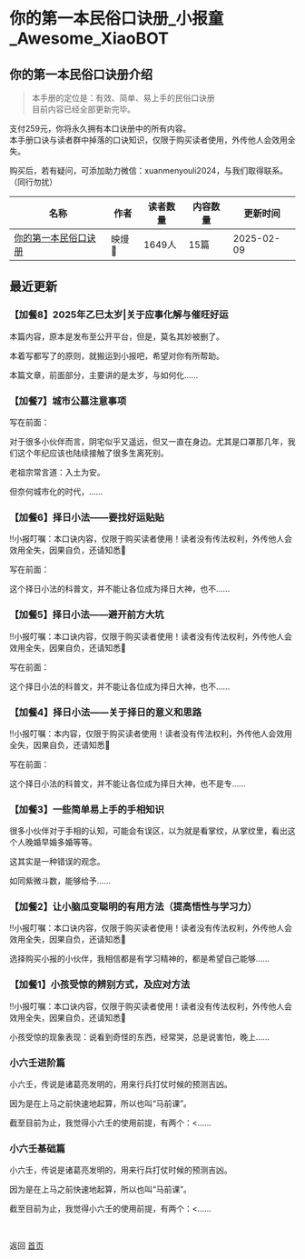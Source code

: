 # 你的第一本民俗口诀册_小报童_Awesome_XiaoBOT

## 你的第一本民俗口诀册介绍
> 本手册的定位是：有效、简单、易上手的民俗口诀册    
目前内容已经全部更新完毕。    
    
支付259元，你将永久拥有本口诀册中的所有内容。    
本手册口诀与读者群中掉落的口诀知识，仅限于购买读者使用，外传他人会效用全失。    
    
购买后，若有疑问，可添加助力微信：xuanmenyouli2024，与我们取得联系。（同行勿扰）  
  


|名称|作者|读者数量|内容数量|更新时间|
|---|---|---|---|---|
|[你的第一本民俗口诀册](https://xiaobot.net/p/xuanmenyouli?refer=0b133df9-27dc-423b-8101-639049001c13)|映熳💓|1649人|15篇|2025-02-09|

## 最近更新
### 【加餐8】2025年乙巳太岁|关于应事化解与催旺好运

本篇内容，原本是发布至公开平台，但是，莫名其妙被删了。

本着写都写了的原则，就搬运到小报吧，希望对你有所帮助。

本篇文章，前面部分，主要讲的是太岁，与如何化......

### 【加餐7】城市公墓注意事项

写在前面：

对于很多小伙伴而言，阴宅似乎又遥远，但又一直在身边。尤其是口罩那几年，我们这个年纪应该也陆续接触了很多生离死别。

老祖宗常言道：入土为安。

但奈何城市化的时代，......

### 【加餐6】择日小法——要找好运贴贴

‼️小报叮嘱：本口诀内容，仅限于购买读者使用！读者没有传法权利，外传他人会效用全失，因果自负，还请知悉🙏

写在前面：

这个择日小法的科普文，并不能让各位成为择日大神，也不......

### 【加餐5】择日小法——避开前方大坑

‼️小报叮嘱：本口诀内容，仅限于购买读者使用！读者没有传法权利，外传他人会效用全失，因果自负，还请知悉🙏

写在前面：

这个择日小法的科普文，并不能让各位成为择日大神，也不......

### 【加餐4】择日小法——关于择日的意义和思路

‼️小报叮嘱：本内容，仅限于购买读者使用！读者没有传法权利，外传他人会效用全失，因果自负，还请知悉🙏

写在前面：

这个择日小法的科普文，并不能让各位成为择日大神，也不是专......

### 【加餐3】一些简单易上手的手相知识

很多小伙伴对于手相的认知，可能会有误区，以为就是看掌纹，从掌纹里，看出这个人晚婚早婚多婚等等。

这其实是一种错误的观念。



如同紫微斗数，能够给予......

### 【加餐2】让小脑瓜变聪明的有用方法（提高悟性与学习力）

‼️小报叮嘱：本口诀内容，仅限于购买读者使用！读者没有传法权利，外传他人会效用全失，因果自负，还请知悉🙏

选择购买小报的小伙伴，我相信都是有学习精神的，都是希望自己能够......

### 【加餐1】小孩受惊的辨别方式，及应对方法

‼️小报叮嘱：本口诀内容，仅限于购买读者使用！读者没有传法权利，外传他人会效用全失，因果自负，还请知悉🙏

小孩受惊的现象表现：说看到奇怪的东西，经常哭，总是说害怕，晚上......

### 小六壬进阶篇

小六壬，传说是诸葛亮发明的，用来行兵打仗时候的预测吉凶。

因为是在上马之前快速地起算，所以也叫“马前课”。

截至目前为止，我觉得小六壬的使用前提，有两个：<......

### 小六壬基础篇

小六壬，传说是诸葛亮发明的，用来行兵打仗时候的预测吉凶。

因为是在上马之前快速地起算，所以也叫“马前课”。

截至目前为止，我觉得小六壬的使用前提，有两个：<......


<a href="https://github.com/Reno9527/awesome-xiaobot" style="color: white; text-decoration: none;">awesome-xiaobot</a>

返回 [首页](../README.md)

